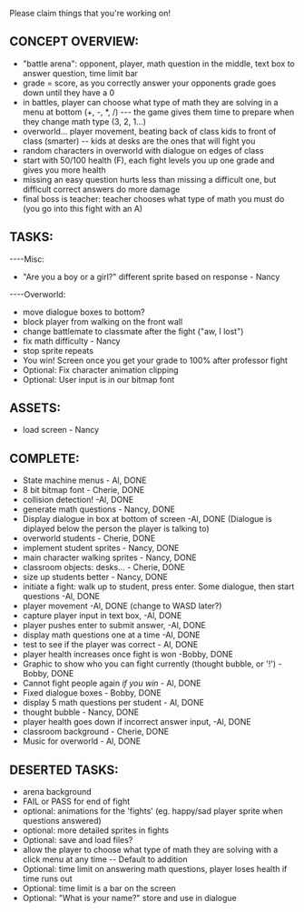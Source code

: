 Please claim things that you're working on!

CONCEPT OVERVIEW:
--------
- "battle arena": opponent, player, math question in the middle, text box to answer question, time limit bar
- grade = score, as you correctly answer your opponents grade goes down until they have a 0
- in battles, player can choose what type of math they are solving in a menu at bottom (+, -, *, /)
--- the game gives them time to prepare when they change math type (3, 2, 1...)
- overworld... player movement, beating back of class kids to front of class (smarter)
-- kids at desks are the ones that will fight you
- random characters in overworld with dialogue on edges of class 
- start with 50/100 health (F), each fight levels you up one grade and gives you more health
- missing an easy question hurts less than missing a difficult one, but difficult correct answers do more damage
- final boss is teacher: teacher chooses what type of math you must do (you go into this fight with an A)

TASKS:
------
----Misc:
- "Are you a boy or a girl?" different sprite based on response - Nancy

----Overworld:
- move dialogue boxes to bottom?
- block player from walking on the front wall
- change battlemate to classmate after the fight ("aw, I lost")
- fix math difficulty - Nancy
- stop sprite repeats
- You win! Screen once you get your grade to 100% after professor fight
- Optional: Fix character animation clipping
- Optional: User input is in our bitmap font

ASSETS:
-------
- load screen - Nancy

COMPLETE:
---------
- State machine menus - Al, DONE
- 8 bit bitmap font - Cherie, DONE
- collision detection! -Al, DONE
- generate math questions - Nancy, DONE
- Display dialogue in box at bottom of screen -Al, DONE 
	(Dialogue is diplayed below the person the player is talking to)
- overworld students - Cherie, DONE
- implement student sprites - Nancy, DONE
- main character walking sprites - Nancy, DONE
- classroom objects: desks... - Cherie, DONE
- size up students better - Nancy, DONE
- initiate a fight: walk up to student, press enter. Some dialogue, then start questions -Al, DONE
- player movement -Al, DONE (change to WASD later?)
- capture player input in text box, -Al, DONE
- player pushes enter to submit answer, -Al, DONE
- display math questions one at a time -Al, DONE
- test to see if the player was correct - Al, DONE
- player health increases once fight is won -Bobby, DONE
- Graphic to show who you can fight currently (thought bubble, or '!') -Bobby, DONE
- Cannot fight people again *if you win* - Al, DONE
- Fixed dialogue boxes - Bobby, DONE
- display 5 math questions per student - Al, DONE
- thought bubble - Nancy, DONE
- player health goes down if incorrect answer input, -Al, DONE
- classroom background - Cherie, DONE
- Music for overworld - Al, DONE

DESERTED TASKS:
---------------
- arena background
- FAIL or PASS for end of fight
- optional: animations for the 'fights' (eg. happy/sad player sprite when questions answered)
- optional: more detailed sprites in fights
- Optional: save and load files?
- allow the player to choose what type of math they are solving with a click menu at any time
-- Default to addition
- Optional: time limit on answering math questions, player loses health if time runs out
- Optional: time limit is a bar on the screen
- Optional: "What is your name?" store and use in dialogue
